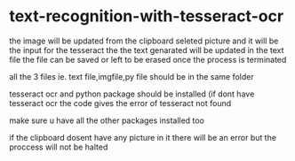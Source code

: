 # text-recognition-with-tesseract-ocr

the image will be updated from the clipboard seleted picture and it will be the input for the tesseract the the text genarated will be updated in the text file the file can be saved or left to be erased once the process is terminated 

all the 3 files ie. text file,imgfile,py file should be in the same folder

tesseract ocr and python package should be installed (if dont have tesseract ocr the code gives the error of tesseract not found
 
make sure u have all the other packages installed too

if the clipboard dosent have any picture in it there will be an error but the proccess will not be halted



